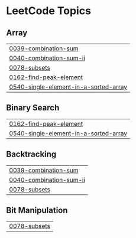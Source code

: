 

<!---LeetCode Topics Start-->
# LeetCode Topics
## Array
|  |
| ------- |
| [0039-combination-sum](https://github.com/solomon-2105/Leetcode-problems/tree/master/0039-combination-sum) |
| [0040-combination-sum-ii](https://github.com/solomon-2105/Leetcode-problems/tree/master/0040-combination-sum-ii) |
| [0078-subsets](https://github.com/solomon-2105/Leetcode-problems/tree/master/0078-subsets) |
| [0162-find-peak-element](https://github.com/solomon-2105/Leetcode-problems/tree/master/0162-find-peak-element) |
| [0540-single-element-in-a-sorted-array](https://github.com/solomon-2105/Leetcode-problems/tree/master/0540-single-element-in-a-sorted-array) |
## Binary Search
|  |
| ------- |
| [0162-find-peak-element](https://github.com/solomon-2105/Leetcode-problems/tree/master/0162-find-peak-element) |
| [0540-single-element-in-a-sorted-array](https://github.com/solomon-2105/Leetcode-problems/tree/master/0540-single-element-in-a-sorted-array) |
## Backtracking
|  |
| ------- |
| [0039-combination-sum](https://github.com/solomon-2105/Leetcode-problems/tree/master/0039-combination-sum) |
| [0040-combination-sum-ii](https://github.com/solomon-2105/Leetcode-problems/tree/master/0040-combination-sum-ii) |
| [0078-subsets](https://github.com/solomon-2105/Leetcode-problems/tree/master/0078-subsets) |
## Bit Manipulation
|  |
| ------- |
| [0078-subsets](https://github.com/solomon-2105/Leetcode-problems/tree/master/0078-subsets) |
<!---LeetCode Topics End-->